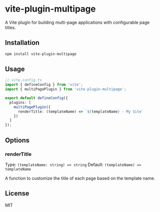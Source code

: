 # vite-plugin-multipage

A Vite plugin for building multi-page applications with configurable page titles.

## Installation

```bash
npm install vite-plugin-multipage
```

## Usage

```typescript
// vite.config.ts
import { defineConfig } from 'vite';
import { multiPagePlugin } from 'vite-plugin-multipage';

export default defineConfig({
  plugins: [
    multiPagePlugin({
      renderTitle: (templateName) => `${templateName} - My Site`
    })
  ]
});
```

## Options

### renderTitle

Type: `(templateName: string) => string`
Default: `(templateName) => templateName`

A function to customize the title of each page based on the template name.

## License

MIT